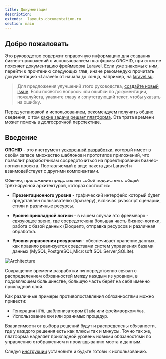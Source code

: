 ```yaml
---
title: Документация
description: 
extends: _layouts.documentation.ru
section: main
---
```


## Добро пожаловать

Это руководство содержит справочную информацию для создания бизнес-приложений с использованием платформы ORCHID, при этом 
не поясняет документацию фреймворка Laravel. Если уже знакомы с ним, перейти к прочтению следующих глав, иначе 
рекомендую прочитать документацию «Laravel» от начала до конца, например, на [laravel.su](http://laravel.su/docs). 


> Для предложения улучшений этого руководства, [создайте новый issue](https://github.com/orchidsoftware/orchid.software/issues). 
Если появятся вопросы или ошибки по документации, пожалуйста, укажите главу и сопутствующий текст, чтобы указать на ошибку.

Перед установкой и использованием, рекомендуем получить общие сведения, о том [какие задачи решает платформа](/ru/docs/preface).
 Эта трата времени может помочь в долгосрочной перспективе.


## Введение

**ORCHID** - это инструмент [ускоренной разработки](https://ru.wikipedia.org/wiki/RAD_(%D0%BF%D1%80%D0%BE%D0%B3%D1%80%D0%B0%D0%BC%D0%BC%D0%B8%D1%80%D0%BE%D0%B2%D0%B0%D0%BD%D0%B8%D0%B5)), который имеет в своём запасе множество шаблонов и прототипов приложений, что позволит разработчикам сосредоточиться на проектировании бизнес-логики проекта. Поставляемый в виде пакета для Laravel и взаимодействует с другими компонентами.


Обычно, приложение представляет собой подсистем с общей трёхъярусной архитектурой, которая состоит из:

- **Презентационного уровня** - графический интерфейс который будет представлен пользователю (браузеру), включая javascript сценарии, стили и различные ресурсы.

- **Уровня прикладной логики** - в нашем случаи это фреймворк - связующее звено, где сосредоточена большая часть бизнес-логики, работа с базой данных (Eloquent), отправка ресурсов и различная обработка.

 - **Уровня управления ресурсами** - обеспечивает хранение данных, как правило реализуется средствами систем управления базами данных (MySQL,PostgreSQL,Microsoft SQL Server,SQLite).
 
 
![Architecture](https://orchid.software/assets/img/scheme/architecture.jpg)

Сокращение времени разработки непосредственно связан с распределением обязанностей между каждым из уровнем, в подовляющем большинстве, большую часть берёт на себя именно прикладной слой.

Как различные примеры противопоставления обязанностями можно привести:
- Генерация `HTML` шаблонизатором `Blade` или фреймворком `Vue`.
- Использование `ORM` или хранимых процедур.

Взависимости от выбора решений будут и распределены обязаности, где у каждого решения есть как плюсы так и минусы.
Точно так же, платформа наделяет прикладной уровень новыми обязаностями по управлению отображением и прокладыванию моста к данным.


Следуя [инструкции](/ru/docs/installation/) установите и будьте готовы к использованию.
